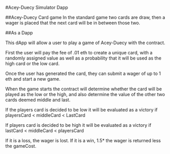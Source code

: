 #Acey-Duecy Simulator Dapp

##Acey-Duecy Card game
In the standard game two cards are draw, then a wager is placed that the next card will be in between those two.

##As a Dapp

This dApp will allow a user to play a game of Acey-Duecy with the contract.

First the user will pay the fee of .01 eth to create a unique card, with a randomly assigned value as well as a probability that it will be used as the high card or the low card.

Once the user has generated the card, they can submit a wager of up to 1 eth and start a new game.

When the game starts the contract will determine whether the card will be played as the low or the high, and also determine the value of the other two cards deemed middle and last.

If the players card is decided to be low it will be evaluated as a victory if playersCard < middleCard < LastCard

If players card is decided to be high it will be evaluated as a victory if lastCard < middleCard < playersCard

If it is a loss, the wager is lost. If it is a win, 1.5* the wager is returned less the gameCost.
